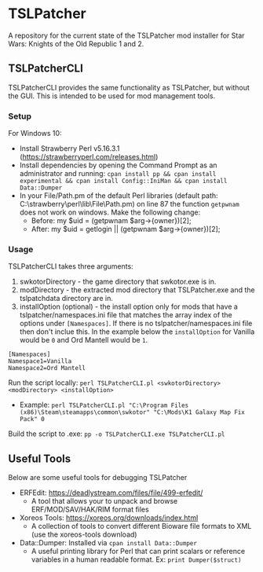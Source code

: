 # TSLPatcher
A repository for the current state of the TSLPatcher mod installer for Star Wars: Knights of the Old Republic 1 and 2.

## TSLPatcherCLI
TSLPatcherCLI provides the same functionality as TSLPatcher, but without the GUI. This is intended to be used for mod management tools.

### Setup
For Windows 10:
* Install Strawberry Perl v5.16.3.1 (https://strawberryperl.com/releases.html)
* Install dependencies by opening the Command Prompt as an administrator and running: `cpan install pp && cpan install experimental && cpan install Config::IniMan && cpan install Data::Dumper`
* In your File/Path.pm of the default Perl libraries (default path: C:\strawberry\perl\lib\File\Path.pm) on line 87 the function `getpwnam` does not work on windows. Make the following change:
    - Before: my $uid = (getpwnam $arg->{owner})[2];
    - After: my $uid = getlogin || (getpwnam $arg->{owner})[2];

### Usage
TSLPatcherCLI takes three arguments:
1. swkotorDirectory - the game directory that swkotor.exe is in.
2. modDirectory - the extracted mod directory that TSLPatcher.exe and the tslpatchdata directory are in.
3. installOption (optional) - the install option only for mods that have a tslpatcher/namespaces.ini file that matches the array index of the options under `[Namespaces]`. If there is no tslpatcher/namespaces.ini file then don't inclue this. In the example below the `installOption` for Vanilla would be `0` and Ord Mantell would be `1`.
```
[Namespaces]
Namespace1=Vanilla
Namespace2=Ord Mantell
```

Run the script locally: `perl TSLPatcherCLI.pl <swkotorDirectory> <modDirectory> <installOption>`
* Example: `perl TSLPatcherCLI.pl "C:\Program Files (x86)\Steam\steamapps\common\swkotor" "C:\Mods\K1 Galaxy Map Fix Pack" 0`

Build the script to .exe: `pp -o TSLPatcherCLI.exe TSLPatcherCLI.pl`

## Useful Tools

Below are some useful tools for debugging TSLPatcher

* ERFEdit: https://deadlystream.com/files/file/499-erfedit/
    - A tool that allows your to unpack and browse ERF/MOD/SAV/HAK/RIM format files
* Xoreos Tools: https://xoreos.org/downloads/index.html
    - A collection of tools to convert different Bioware file formats to XML (use the xoreos-tools download)
* Data::Dumper: Installed via `cpan install Data::Dumper`
    - A useful printing library for Perl that can print scalars or reference variables in a human readable format. Ex: `print Dumper($struct)`